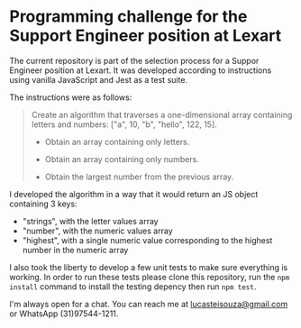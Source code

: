 # Programming challenge for the Support Engineer position at Lexart

The current repository is part of the selection process for a Suppor Engineer position at Lexart. It was developed according to instructions using vanilla JavaScript and Jest as a test suite.

The instructions were as follows:
>Create an algorithm that traverses a one-dimensional array containing letters and numbers: ["a", 10, "b", "hello", 122, 15].
>
> - Obtain an array containing only letters.
>
> - Obtain an array containing only numbers.
>
> - Obtain the largest number from the previous array.


I developed the algorithm in a way that it would return an JS object containing 3 keys:
 - "strings", with the letter values array
 - "number", with the numeric values array
 - "highest", with a single numeric value corresponding to the highest number in the numeric array

I also took the liberty to develop a few unit tests to make sure everything is working. In order to run these tests please clone this repository, run the `npm install` command to install the testing depency then run `npm test`.

I'm always open for a chat. You can reach me at lucasteisouza@gmail.com or WhatsApp (31)97544-1211.
